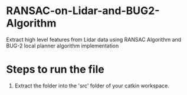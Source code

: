 # RANSAC-on-Lidar-and-BUG2-Algorithm
Extract high level features from Lidar data using RANSAC Algorithm and BUG-2 local planner algorithm implementation


# Steps to run the file
1. Extract the folder into the 'src' folder of your catkin workspace.
